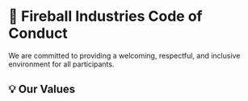 # 🧬 Fireball Industries Code of Conduct

We are committed to providing a welcoming, respectful, and inclusive environment for all participants.

## 💡 Our Values


